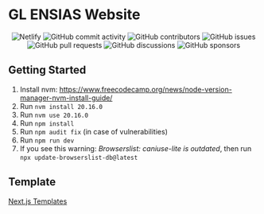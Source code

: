 # GL ENSIAS Website

<div align="center">

<img src="https://api.netlify.com/api/v1/badges/98131d52-4c8c-455a-96f9-c8b5db8a591b/deploy-status" alt="Netlify">
<img src="https://img.shields.io/github/commit-activity/m/gl-ensias-community/gl-ensias?logo=github&logoColor=white&color=orange" alt="GitHub commit activity">
<img src="https://img.shields.io/github/contributors/gl-ensias-community/gl-ensias?logo=github&logoColor=white&color=blueviolet" alt="GitHub contributors">
<img src="https://img.shields.io/github/issues/gl-ensias-community/gl-ensias?logo=github&logoColor=white&color=red" alt="GitHub issues">
<img src="https://img.shields.io/github/issues-pr/gl-ensias-community/gl-ensias?logo=github&logoColor=white&color=green" alt="GitHub pull requests">
<img src="https://img.shields.io/github/discussions/gl-ensias-community/gl-ensias?logo=github&logoColor=white&color=blue" alt="GitHub discussions">
<img src="https://img.shields.io/github/sponsors/gl-ensias-community?logo=githubsponsors&logoColor=white&color=ff69b4" alt="GitHub sponsors">

</div>


## Getting Started

1. Install nvm: https://www.freecodecamp.org/news/node-version-manager-nvm-install-guide/
2. Run `nvm install 20.16.0`
3. Run `nvm use 20.16.0`
4. Run `npm install`
5. Run `npm audit fix` (in case of vulnerabilities)
6. Run `npm run dev`
7. If you see this warning: _Browserslist: caniuse-lite is outdated_, then run `npx update-browserslist-db@latest`

## Template

[Next.js Templates](https://nextjstemplates.com)
